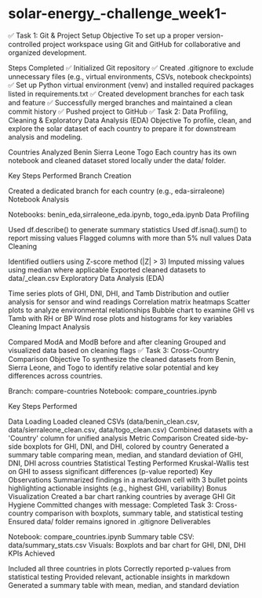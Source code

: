# solar-energy_-challenge_week1-
✅ Task 1: Git & Project Setup
Objective
To set up a proper version-controlled project workspace using Git and GitHub for collaborative and organized development.

Steps Completed
✅ Initialized Git repository
✅ Created .gitignore to exclude unnecessary files (e.g., virtual environments, CSVs, notebook checkpoints)
✅ Set up Python virtual environment (venv) and installed required packages listed in requirements.txt
✅ Created development branches for each task and feature
✅ Successfully merged branches and maintained a clean commit history
✅ Pushed project to GitHub
✅ Task 2: Data Profiling, Cleaning & Exploratory Data Analysis (EDA)
Objective
To profile, clean, and explore the solar dataset of each country to prepare it for downstream analysis and modeling.

Countries Analyzed
Benin
Sierra Leone
Togo
Each country has its own notebook and cleaned dataset stored locally under the data/ folder.

Key Steps Performed
Branch Creation

Created a dedicated branch for each country (e.g., eda-sirraleone)
Notebook Analysis

Notebooks: benin_eda,sirraleone_eda.ipynb, togo_eda.ipynb
Data Profiling

Used df.describe() to generate summary statistics
Used df.isna().sum() to report missing values
Flagged columns with more than 5% null values
Data Cleaning

Identified outliers using Z-score method (|Z| > 3)
Imputed missing values using median where applicable
Exported cleaned datasets to data/<country>_clean.csv
Exploratory Data Analysis (EDA)

Time series plots of GHI, DNI, DHI, and Tamb
Distribution and outlier analysis for sensor and wind readings
Correlation matrix heatmaps
Scatter plots to analyze environmental relationships
Bubble chart to examine GHI vs Tamb with RH or BP
Wind rose plots and histograms for key variables
Cleaning Impact Analysis

Compared ModA and ModB before and after cleaning
Grouped and visualized data based on cleaning flags
✅ Task 3: Cross-Country Comparison
Objective
To synthesize the cleaned datasets from Benin, Sierra Leone, and Togo to identify relative solar potential and key differences across countries.

Branch: compare-countries
Notebook: compare_countries.ipynb

Key Steps Performed

Data Loading
Loaded cleaned CSVs (data/benin_clean.csv, data/sierraleone_clean.csv, data/togo_clean.csv)
Combined datasets with a 'Country' column for unified analysis
Metric Comparison
Created side-by-side boxplots for GHI, DNI, and DHI, colored by country
Generated a summary table comparing mean, median, and standard deviation of GHI, DNI, DHI across countries
Statistical Testing
Performed Kruskal-Wallis test on GHI to assess significant differences (p-value reported)
Key Observations
Summarized findings in a markdown cell with 3 bullet points highlighting actionable insights (e.g., highest GHI, variability)
Bonus Visualization
Created a bar chart ranking countries by average GHI
Git Hygiene
Committed changes with message: Completed Task 3: Cross-country comparison with boxplots, summary table, and statistical testing
Ensured data/ folder remains ignored in .gitignore
Deliverables

Notebook: compare_countries.ipynb
Summary table CSV: data/summary_stats.csv
Visuals: Boxplots and bar chart for GHI, DNI, DHI
KPIs Achieved

Included all three countries in plots
Correctly reported p-values from statistical testing
Provided relevant, actionable insights in markdown
Generated a summary table with mean, median, and standard deviation

